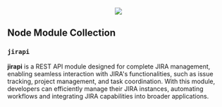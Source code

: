 <br />
<div align="center">
  <img src="https://i.ibb.co/f0Snj55/02ba3d4e-8d20-434a-9a97-1c829ad0637d.webp" />
</div>

## Node Module Collection

### `jirapi`
**jirapi** is a REST API module designed for complete JIRA management, enabling seamless interaction with JIRA's functionalities, such as issue tracking, project management, and task coordination. With this module, developers can efficiently manage their JIRA instances, automating workflows and integrating JIRA capabilities into broader applications.
